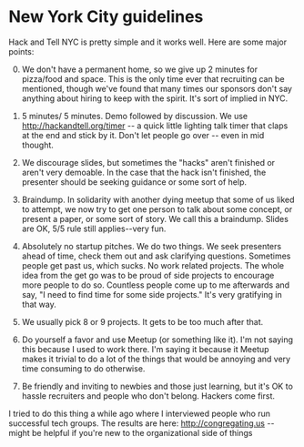 # New York City guidelines

Hack and Tell NYC is pretty simple and it works well. Here are some major
points:

0. We don't have a permanent home, so we give up 2 minutes for pizza/food and
space. This is the only time ever that recruiting can be mentioned, though
we've found that many times our sponsors don't say anything about hiring to
keep with the spirit. It's sort of implied in NYC.

1. 5 minutes/ 5 minutes. Demo followed by discussion. We use
http://hackandtell.org/timer -- a quick little lighting talk timer that claps
at the end and stick by it. Don't let people go over -- even in mid thought. 

2.  We discourage slides, but sometimes the "hacks" aren't finished or aren't
very demoable. In the case that the hack isn't finished, the presenter should
be seeking guidance or some sort of help.

3. Braindump. In solidarity with another dying meetup that some of us liked to
attempt, we now try to get one person to talk about some concept, or present a
paper, or some sort of story. We call this a braindump. Slides are OK, 5/5 rule
still applies--very fun.

4. Absolutely no startup pitches. We do two things. We seek presenters ahead of
time, check them out and ask clarifying questions. Sometimes people get past
us, which sucks. No work related projects. The whole idea from the get go was
to be proud of side projects to encourage more people to do so. Countless
people come up to me afterwards and say, "I need to find time for some side
projects." It's very gratifying in that way.

5. We usually pick 8 or 9 projects. It gets to be too much after that.

6. Do yourself a favor and use Meetup (or something like it). I'm not saying
this because I used to work there. I'm saying it because it Meetup makes it
trivial to do a lot of the things that would be annoying and very time
consuming to do otherwise.

7. Be friendly and inviting to newbies and those just learning, but it's OK to
hassle recruiters and people who don't belong. Hackers come first.

I tried to do this thing a while ago where I interviewed people who run
successful tech groups. The results are here: <http://congregating.us> -- might
be helpful if you're new to the organizational side of things
